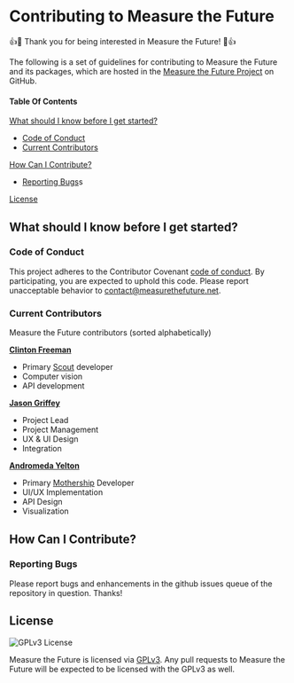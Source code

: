 # Contributing to Measure the Future

:+1::tada: Thank you for being interested in Measure the Future! :tada::+1:

The following is a set of guidelines for contributing to Measure the Future and its packages, which are hosted in the [Measure the Future Project](https://github.com/MeasureTheFuture) on GitHub.

#### Table Of Contents

[What should I know before I get started?](#what-should-i-know-before-i-get-started)
  * [Code of Conduct](#code-of-conduct)
  * [Current Contributors](#current-contributors)

[How Can I Contribute?](#how-can-i-contribute)
  * [Reporting Bugs](#reporting-bugs)s

[License](#license)

## What should I know before I get started?

### Code of Conduct

This project adheres to the Contributor Covenant [code of conduct](https://github.com/MeasureTheFuture/mothership_beta/blob/master/docs/code_of_conduct.md).
By participating, you are expected to uphold this code.
Please report unacceptable behavior to [contact@measurethefuture.net](mailto:contact@measurethefuture.net).

### Current Contributors

Measure the Future contributors (sorted alphabetically)

**[Clinton Freeman](https://github.com/cfreeman)**
  * Primary [Scout](https://github.com/MeasureTheFuture/scout) developer
  * Computer vision
  * API development

**[Jason Griffey](https://github.com/griffey)**
  * Project Lead
  * Project Management
  * UX & UI Design
  * Integration

**[Andromeda Yelton](https://github.com/thatandromeda)**
  * Primary [Mothership](https://github.com/MeasureTheFuture/mothership_beta) Developer
  * UI/UX Implementation
  * API Design
  * Visualization


## How Can I Contribute?

### Reporting Bugs

Please report bugs and enhancements in the github issues queue of the repository in question. Thanks!

## License
 ![GPLv3 License](https://img.shields.io/badge/license-GPLv3-blue.svg?style=flat "GPLv3 License")

Measure the Future is licensed via [GPLv3](http://www.gnu.org/licenses/gpl-3.0-standalone.html). Any pull requests to Measure the Future will be expected to be licensed with the GPLv3 as well.
